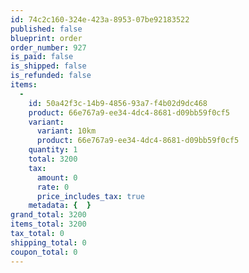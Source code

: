 ```yaml
---
id: 74c2c160-324e-423a-8953-07be92183522
published: false
blueprint: order
order_number: 927
is_paid: false
is_shipped: false
is_refunded: false
items:
  -
    id: 50a42f3c-14b9-4856-93a7-f4b02d9dc468
    product: 66e767a9-ee34-4dc4-8681-d09bb59f0cf5
    variant:
      variant: 10km
      product: 66e767a9-ee34-4dc4-8681-d09bb59f0cf5
    quantity: 1
    total: 3200
    tax:
      amount: 0
      rate: 0
      price_includes_tax: true
    metadata: {  }
grand_total: 3200
items_total: 3200
tax_total: 0
shipping_total: 0
coupon_total: 0
---
```

